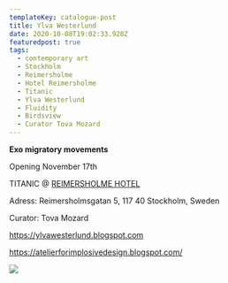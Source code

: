 ```yaml
---
templateKey: catalogue-post
title: Ylva Westerlund
date: 2020-10-08T19:02:33.928Z
featuredpost: true
tags:
  - contemporary art
  - Stockholm
  - Reimersholme
  - Hotel Reimersholme
  - Titanic
  - Ylva Westerlund
  - Fluidity
  - Birdsview
  - Curator Tova Mozard
---
```

**Exo migratory movements**

Opening November 17th

TITANIC @ [REIMERSHOLME HOTEL](https://reimersholmehotel.se/)

Adress: [](https://www.google.com/search?q=reimersholme+hotel+adress&stick=H4sIAAAAAAAAAOPgE-LWT9c3LMlLz6uwzNWSzU620s_JT04syczPgzOsElNSilKLixexShalZuamFhVn5Ofkpipk5Jek5igkguUA12CFOUoAAAA&ludocid=2770460952141504904&sa=X&ved=2ahUKEwjfwr7diPbrAhWHw4sKHf4yB-8Q6BMwEnoECB4QAg)Reimersholmsgatan 5, 117 40 Stockholm, Sweden

Curator: Tova Mozard

<https://ylvawesterlund.blogspot.com>

<https://atelierforimplosivedesign.blogspot.com/>

![](/img/img_20201104_102409.jpg)